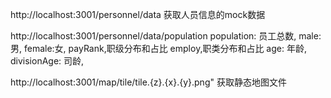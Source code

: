 http://localhost:3001/personnel/data
获取人员信息的mock数据

http://localhost:3001/personnel/data/population
  population: 员工总数,
  male: 男,
  female:女,
  payRank,职级分布和占比
  employ,职类分布和占比
  age: 年龄,
  divisionAge: 司龄,

http://localhost:3001/map/tile/tile.{z}.{x}.{y}.png"
获取静态地图文件